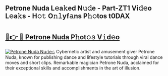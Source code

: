 ## Petrone Nuda L𝚎a𝚔ed N𝚞𝚍e - Part-ZT1 Vi𝚍𝚎o L𝚎a𝚔s - H𝚘𝚝 O𝚗𝚕yf𝚊ns P𝚑𝚘tos t0DAX

# <h2><a href="http://kf03ej.oniu.top/?m=Petrone+Nuda">🔗👉 🔴 Petrone Nuda P𝚑ot𝚘𝚜 V𝚒d𝚎o</a></h2>

[![Petrone Nuda Nu𝚍e𝚜](https://i.imgur.com/0qMVB7G.gif)](http://kf03ej.oniu.top/?m=Petrone+Nuda)
Cybernetic artist and amusement giver Petrone Nuda, known for publishing dance and lifestyle tutorials through viral dance moves and short clips. Remarkable magician Petrone Nuda, acclaimed for their exceptional skills and accomplishments in the art of illusion.  
